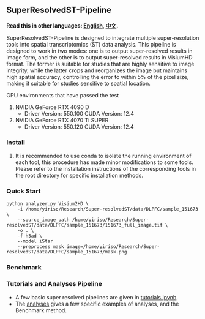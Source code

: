 ## SuperResolvedST-Pipeline

**Read this in other languages: [English](README.md), [中文](README.zh.md).**

SuperResolvedST-Pipeline is designed to integrate multiple super-resolution tools into spatial transcriptomics (ST) data analysis. This pipeline is designed to work in two modes: one is to output super-resolved results in image form, and the other is to output super-resolved results in VisiumHD format. The former is suitable for studies that are highly sensitive to image integrity, while the latter crops and reorganizes the image but maintains high spatial accuracy, controlling the error to within 5% of the pixel size, making it suitable for studies sensitive to spatial location.

GPU environments that have passed the test
1. NVIDIA GeForce RTX 4090 D
    - Driver Version: 550.100 CUDA Version: 12.4
2. NVIDIA GeForce RTX 4070 Ti SUPER
    - Driver Version: 550.120 CUDA Version: 12.4

### Install
1. It is recommended to use conda to isolate the running environment of each tool, this procedure has made minor modifications to some tools. Please refer to the installation instructions of the corresponding tools in the root directory for specific installation methods.

### Quick Start
```
python analyzer.py Visium2HD \
    -i /home/yiriso/Research/Super-resolvedST/data/DLPFC/sample_151673 \
    --source_image_path /home/yiriso/Research/Super-resolvedST/data/DLPFC/sample_151673/151673_full_image.tif \
    -o . \
    -f h5ad \
    --model iStar  
    --preprocess mask_image=/home/yiriso/Research/Super-resolvedST/data/DLPFC/sample_151673/mask.png 
```
### Benchmark

### Tutorials and Analyses Pipeline

- A few basic super resolved pipelines are given in [tutorials.ipynb](tutorials.ipynb).
- The [analyses](analyses) gives a few specific examples of analyses, and the Benchmark method.